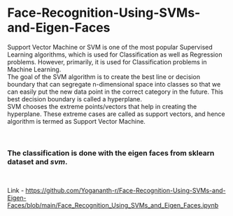 # Face-Recognition-Using-SVMs-and-Eigen-Faces

Support Vector Machine or SVM is one of the most popular Supervised Learning algorithms, which is used for Classification as well as Regression problems. However, primarily, it is used for Classification problems in Machine Learning.
<br>
The goal of the SVM algorithm is to create the best line or decision boundary that can segregate n-dimensional space into classes so that we can easily put the new data point in the correct category in the future. This best decision boundary is called a hyperplane.
<br>
SVM chooses the extreme points/vectors that help in creating the hyperplane. These extreme cases are called as support vectors, and hence algorithm is termed as Support Vector Machine.

<br>

### The classification is done with the eigen faces from sklearn dataset and *svm*.

<br>

Link - https://github.com/Yogananth-r/Face-Recognition-Using-SVMs-and-Eigen-Faces/blob/main/Face_Recognition_Using_SVMs_and_Eigen_Faces.ipynb

